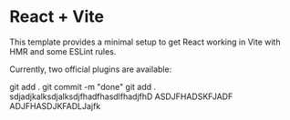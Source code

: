 # React + Vite

This template provides a minimal setup to get React working in Vite with HMR and some ESLint rules.

Currently, two official plugins are available:

git add .
git commit -m "done"
git add .
sdjadjkalksdjalksdjfhadfhasdlfhadjfhD
ASDJFHADSKFJADF
ADJFHASDJKFADLJajfk